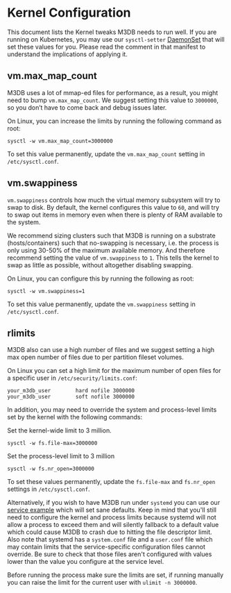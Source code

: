 Kernel Configuration
====================

This document lists the Kernel tweaks M3DB needs to run well. If you are running on Kubernetes, you may use our
`sysctl-setter` [DaemonSet](https://github.com/m3db/m3/blob/master/kube/sysctl-daemonset.yaml) that will set these
values for you. Please read the comment in that manifest to understand the implications of applying it.

## vm.max_map_count
M3DB uses a lot of mmap-ed files for performance, as a result, you might need to bump `vm.max_map_count`. We suggest setting this value to `3000000`, so you don’t have to come back and debug issues later.

On Linux, you can increase the limits by running the following command as root:
```
sysctl -w vm.max_map_count=3000000
```

To set this value permanently, update the `vm.max_map_count` setting in `/etc/sysctl.conf`.

## vm.swappiness
`vm.swappiness` controls how much the virtual memory subsystem will try to swap to disk. By default, the kernel configures this value to `60`, and will try to swap out items in memory even when there is plenty of RAM available to the system.

We recommend sizing clusters such that M3DB is running on a substrate (hosts/containers) such that no-swapping is necessary, i.e. the process is only using 30-50% of the maximum available memory. And therefore recommend setting the value of `vm.swappiness` to `1`. This tells the kernel to swap as little as possible, without altogether disabling swapping.

On Linux, you can configure this by running the following as root:
```
sysctl -w vm.swappiness=1
```

To set this value permanently, update the `vm.swappiness` setting in `/etc/sysctl.conf`.


## rlimits
M3DB also can use a high number of files and we suggest setting a high max open number of files due to per partition fileset volumes.

On Linux you can set a high limit for the maximum number of open files for a specific user in `/etc/security/limits.conf`:
```
your_m3db_user        hard nofile 3000000
your_m3db_user        soft nofile 3000000
```

In addition, you may need to override the system and process-level limits set by the kernel with the following commands:

Set the kernel-wide limit to 3 million.
```
sysctl -w fs.file-max=3000000
```

Set the process-level limit to 3 million
```
sysctl -w fs.nr_open=3000000
```

To set these values permanently, update the `fs.file-max` and `fs.nr_open` settings in `/etc/sysctl.conf`.

Alternatively, if you wish to have M3DB run under `systemd` you can use our [service example](https://github.com/m3db/m3/tree/master/integrations/systemd/m3dbnode.service) which will set sane defaults.
Keep in mind that you'll still need to configure the kernel and process limits because systemd will not allow a process to exceed them and will silently fallback to a default value which could cause M3DB to crash due to hitting the file descriptor limit.
Also note that systemd has a `system.conf` file and a `user.conf` file which may contain limits that the service-specific configuration files cannot override.
Be sure to check that those files aren't configured with values lower than the value you configure at the service level.

Before running the process make sure the limits are set, if running manually you can raise the limit for the current user with `ulimit -n 3000000`.

